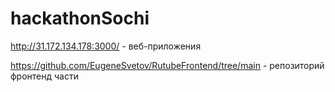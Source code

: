 # hackathonSochi

http://31.172.134.178:3000/ - веб-приложения

https://github.com/EugeneSvetov/RutubeFrontend/tree/main  - репозиторий фронтенд части
